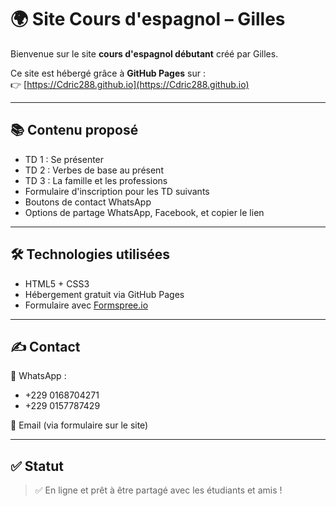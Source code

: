 # 🌍 Site Cours d'espagnol – Gilles

Bienvenue sur le site **cours d'espagnol débutant** créé par Gilles.

Ce site est hébergé grâce à **GitHub Pages** sur :  
👉 [https://Cdric288.github.io](https://Cdric288.github.io)

---

## 📚 Contenu proposé

- TD 1 : Se présenter  
- TD 2 : Verbes de base au présent  
- TD 3 : La famille et les professions  
- Formulaire d'inscription pour les TD suivants  
- Boutons de contact WhatsApp  
- Options de partage WhatsApp, Facebook, et copier le lien

---

## 🛠️ Technologies utilisées

- HTML5 + CSS3
- Hébergement gratuit via GitHub Pages
- Formulaire avec [Formspree.io](https://formspree.io)

---

## ✍️ Contact

📱 WhatsApp :  
- +229 0168704271  
- +229 0157787429

📩 Email (via formulaire sur le site)

---

## ✅ Statut

> ✅ En ligne et prêt à être partagé avec les étudiants et amis !
